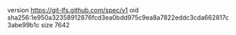 version https://git-lfs.github.com/spec/v1
oid sha256:1e950a32358912876fcd3ea0bdd975c9ea8a7822eddc3cda662817c3abe99b1c
size 7642
